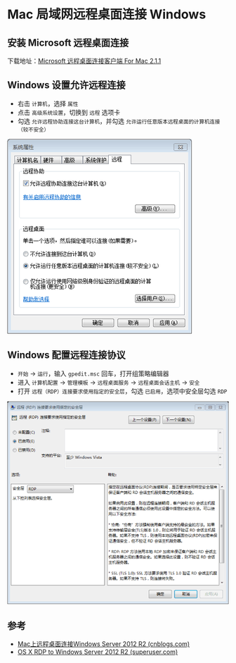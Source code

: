 # Mac 局域网远程桌面连接 Windows

## 安装 Microsoft 远程桌面连接

下载地址：[Microsoft 远程桌面连接客户端 For Mac 2.1.1](https://www.microsoft.com/zh-cn/download/details.aspx?id=18140)


## Windows 设置允许远程连接

* 右击 `计算机`，选择 `属性`
* 点击 `高级系统设置`，切换到 `远程` 选项卡
* 勾选 `允许远程协助连接这台计算机`，并勾选 `允许运行任意版本远程桌面的计算机连接（较不安全）`

![Windows 设置允许远程连接](img/windows-remote-set.png)

## Windows 配置远程连接协议

* `开始` -> `运行`，输入 `gpedit.msc` 回车，打开组策略编辑器
* 进入 `计算机配置` -> `管理模板` -> `远程桌面服务` -> `远程桌面会话主机` -> `安全`
* 打开 `远程（RDP）连接要求使用指定的安全层`，勾选 `已启用`，选项中安全层勾选 `RDP`

![Windows 配置远程连接协议](img/windows-remote-protocol.png)


## 参考

* [Mac上远程桌面连接Windows Server 2012 R2 (cnblogs.com)](http://www.cnblogs.com/dudu/p/4907213.html)
* [OS X RDP to Windows Server 2012 R2 (superuser.com)](http://superuser.com/questions/619116/os-x-rdp-to-windows-server-2012-r2)
